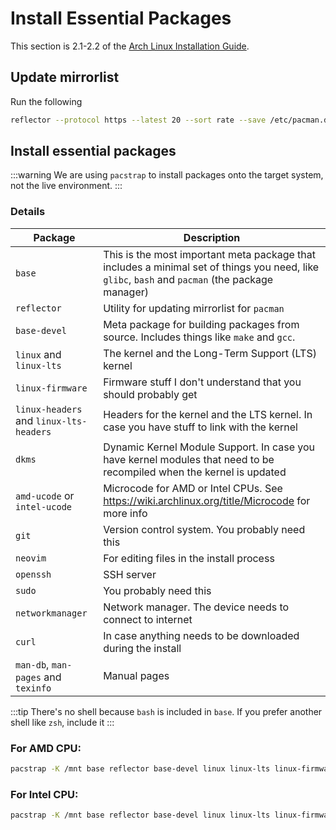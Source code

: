 # Install Essential Packages
This section is 2.1-2.2 of the [Arch Linux Installation Guide](https://wiki.archlinux.org/title/Installation_guide).

## Update mirrorlist
Run the following
```bash
reflector --protocol https --latest 20 --sort rate --save /etc/pacman.d/mirrorlist
```

## Install essential packages
:::warning
We are using `pacstrap` to install packages onto the target system, not the live environment.
:::
### Details

| Package | Description |
|-|-|
|`base`|This is the most important meta package that includes a minimal set of things you need, like `glibc`, `bash` and `pacman` (the package manager)|
|`reflector`|Utility for updating mirrorlist for `pacman`|
|`base-devel`| Meta package for building packages from source. Includes things like `make` and `gcc`.|
|`linux` and `linux-lts`|The kernel and the Long-Term Support (LTS) kernel|
|`linux-firmware`|Firmware stuff I don't understand that you should probably get|
|`linux-headers` and `linux-lts-headers`|Headers for the kernel and the LTS kernel. In case you have stuff to link with the kernel|
|`dkms`|Dynamic Kernel Module Support. In case you have kernel modules that need to be recompiled when the kernel is updated|
|`amd-ucode` or `intel-ucode`|Microcode for AMD or Intel CPUs. See https://wiki.archlinux.org/title/Microcode for more info|
|`git`|Version control system. You probably need this|
|`neovim`|For editing files in the install process|
|`openssh`|SSH server|
|`sudo`|You probably need this|
|`networkmanager`|Network manager. The device needs to connect to internet|
|`curl`|In case anything needs to be downloaded during the install|
|`man-db`, `man-pages` and `texinfo` |Manual pages|

:::tip
There's no shell because `bash` is included in `base`. If you prefer another shell like `zsh`, include it
:::

### For AMD CPU:
```bash
pacstrap -K /mnt base reflector base-devel linux linux-lts linux-firmware linux-headers linux-lts-headers dkms amd-ucode git neovim openssh sudo networkmanager curl man-db man-pages texinfo
```

### For Intel CPU:
```bash
pacstrap -K /mnt base reflector base-devel linux linux-lts linux-firmware linux-headers linux-lts-headers dkms intel-ucode git neovim openssh sudo networkmanager curl man-db man-pages texinfo
```

